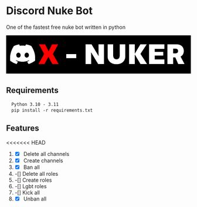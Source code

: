 
# Discord Nuke Bot

One of the fastest free nuke bot written in python


![Logo](https://github.com/humveee/files/blob/main/th5xamgrr6se0x5ro4g6.png?raw=true)


## Requirements


```
  Python 3.10 - 3.11
  pip install -r requirements.txt
```

## Features

<<<<<<< HEAD
1. -[x] Delete all channels
2. -[x] Create channels
3. -[x] Ban all
4. -[] Delete all roles
5. -[] Create roles
6. -[] Lgbt roles
7. -[] Kick all
8. -[x] Unban all
